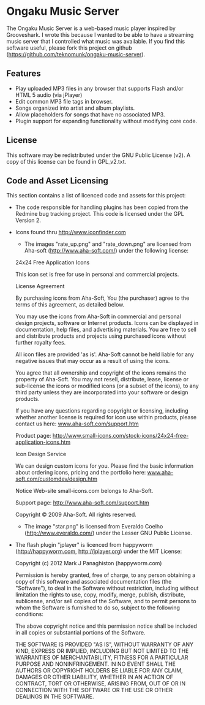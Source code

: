 Ongaku Music Server
===================

The Ongaku Music Server is a web-based music player inspired by Grooveshark.  I wrote this because I wanted to be able
to have a streaming music server that I controlled what music was available.  If you find this software useful, please fork
this project on github (https://github.com/teknomunk/ongaku-music-server).

Features
--------

* Play uploaded MP3 files in any browser that supports Flash and/or HTML 5 audio (via jPlayer)
* Edit common MP3 file tags in browser.
* Songs organized into artist and album playlists.
* Allow placeholders for songs that have no associated MP3.
* Plugin support for expanding functionality without modifying core code.

License
-------

This software may be redistributed under the GNU Public License (v2).
A copy of this license can be found in GPL\_v2.txt.

Code and Asset Licensing
------------------------

This section contains a list of licenced code and assets for this project:

* The code responsible for handling plugins has been copied from the Redmine bug tracking
project.  This code is licensed under the GPL Version 2.

* Icons found thru http://www.iconfinder.com

  * The images "rate\_up.png" and "rate\_down.png" are licensed from Aha-soft (http://www.aha-soft.com/) under the following license:

  24x24 Free Application Icons

  This icon set is free for use in personal and commercial projects.

  License Agreement

  By purchasing icons from Aha-Soft, You (the purchaser)
  agree to the terms of this agreement, as detailed below. 

  You may use the icons from Aha-Soft in commercial and
  personal design projects, software or Internet products.
  Icons can be displayed in documentation, help files, and
  advertising materials. You are free to sell and distribute
  products and projects using purchased icons without further
  royalty fees. 

  All icon files are provided 'as is'. Aha-Soft cannot be
  held liable for any negative issues that may occur as a
  result of using the icons. 

  You agree that all ownership and copyright of the icons
  remains the property of Aha-Soft. You may not resell,
  distribute, lease, license or sub-license the icons or
  modified icons (or a subset of the icons), to any third
  party unless they are incorporated into your software or
  design products. 

  If you have any questions regarding copyright or licensing,
  including whether another license is required for icon use
  within products, please contact us here: www.aha-soft.com/support.htm 

  Product page: http://www.small-icons.com/stock-icons/24x24-free-application-icons.htm

  Icon Design Service

  We can design custom icons for you. Please find the basic information
  about ordering icons, pricing and the portfolio here:
  www.aha-soft.com/customdev/design.htm


  Notice
  Web-site small-icons.com belongs to Aha-Soft.

  Support page: http://www.aha-soft.com/support.htm

  Copyright © 2009 Aha-Soft. All rights reserved. 

  * The image "star.png" is licensed from Everaldo Coelho (http://www.everaldo.com/) under the Lesser GNU Public License.

* The flash plugin "jplayer" is licenced from happyworm (http://happyworm.com, http://jplayer.org) under the MIT License:

    Copyright (c) 2012 Mark J Panaghiston (happyworm.com)

    Permission is hereby granted, free of charge, to any person obtaining a copy of this software and associated documentation files (the "Software"), to deal in the Software without restriction, including without limitation the rights to use, copy, modify, merge, publish, distribute, sublicense, and/or sell copies of the Software, and to permit persons to whom the Software is furnished to do so, subject to the following conditions:

    The above copyright notice and this permission notice shall be included in all copies or substantial portions of the Software.

    THE SOFTWARE IS PROVIDED "AS IS", WITHOUT WARRANTY OF ANY KIND, EXPRESS OR IMPLIED, INCLUDING BUT NOT LIMITED TO THE WARRANTIES OF MERCHANTABILITY, FITNESS FOR A PARTICULAR PURPOSE AND NONINFRINGEMENT. IN NO EVENT SHALL THE AUTHORS OR COPYRIGHT HOLDERS BE LIABLE FOR ANY CLAIM, DAMAGES OR OTHER LIABILITY, WHETHER IN AN ACTION OF CONTRACT, TORT OR OTHERWISE, ARISING FROM, OUT OF OR IN CONNECTION WITH THE SOFTWARE OR THE USE OR OTHER DEALINGS IN THE SOFTWARE.

